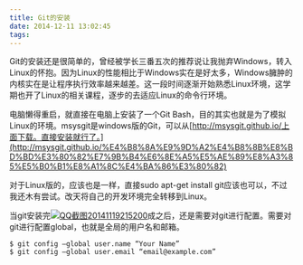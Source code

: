 ```yaml
---
title: Git的安装
date: 2014-12-11 13:02:45
tags:
---
```


Git的安装还是很简单的，曾经被学长三番五次的推荐说让我抛弃Windows，转入Linux的怀抱。因为Linux的性能相比于Windows实在是好太多，Windows臃肿的内核实在是让程序执行效率越来越差。这一段时间逐渐开始熟悉Linux环境，这学期也开了Linux的相关课程，逐步的去适应Linux的命令行环境。

电脑懒得重启，就直接在电脑上安装了一个Git Bash，目的其实也就是为了模拟Linux的环境。msysgit是windows版的Git，可以从[http://msysgit.github.io/上面下载。直接安装就行了。](http://msysgit.github.io/%E4%B8%8A%E9%9D%A2%E4%B8%8B%E8%BD%BD%E3%80%82%E7%9B%B4%E6%8E%A5%E5%AE%89%E8%A3%85%E5%B0%B1%E8%A1%8C%E4%BA%86%E3%80%82)

对于Linux版的，应该也是一样，直接sudo apt-get install git应该也可以，不过我还木有尝试。改天将自己的开发环境完全转移到Linux。

当git安装完[![QQ截图20141119215200](http://wwdream-wordpress.stor.sinaapp.com/uploads/2014/12/QQ%E6%88%AA%E5%9B%BE20141119215200.png)](http://wwdream-wordpress.stor.sinaapp.com/uploads/2014/12/QQ%E6%88%AA%E5%9B%BE20141119215200.png)成之后，还是需要对git进行配置。需要对git进行配置global，也就是全局的用户名和邮箱。

 

```
$ git config –global user.name “Your Name”
$ git config –global user.email “email@example.com”
```